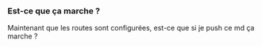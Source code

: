 ### Est-ce que ça marche ?

Maintenant que les routes sont configurées, est-ce que si je push ce md ça marche ?